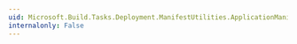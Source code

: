 ```yaml
---
uid: Microsoft.Build.Tasks.Deployment.ManifestUtilities.ApplicationManifest.XmlConfigFile
internalonly: False
---
```

